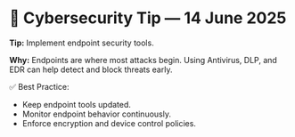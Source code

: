 # 🔐 Cybersecurity Tip — 14 June 2025

**Tip:** Implement endpoint security tools.

**Why:** Endpoints are where most attacks begin. Using Antivirus, DLP, and EDR can help detect and block threats early.

✅ Best Practice:
- Keep endpoint tools updated.
- Monitor endpoint behavior continuously.
- Enforce encryption and device control policies.
